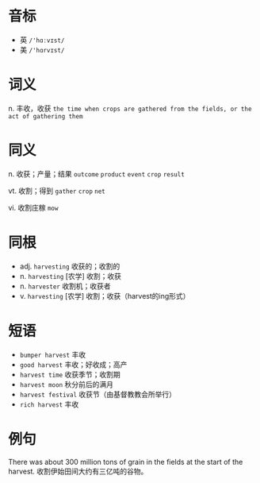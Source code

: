 # 音标

- 英 `/'hɑːvɪst/`
- 美 `/'hɑrvɪst/`

# 词义

n. 丰收，收获
`the time when crops are gathered from the fields, or the act of gathering them`

# 同义

n. 收获；产量；结果
`outcome` `product` `event` `crop` `result`

vt. 收割；得到
`gather` `crop` `net`

vi. 收割庄稼
`mow`

# 同根

- adj. `harvesting` 收获的；收割的
- n. `harvesting` [农学] 收割；收获
- n. `harvester` 收割机；收获者
- v. `harvesting` [农学] 收割；收获（harvest的ing形式）

# 短语

- `bumper harvest` 丰收
- `good harvest` 丰收；好收成；高产
- `harvest time` 收获季节；收割期
- `harvest moon` 秋分前后的满月
- `harvest festival` 收获节（由基督教教会所举行）
- `rich harvest` 丰收

# 例句

There was about 300 million tons of grain in the fields at the start of the harvest.
收割伊始田间大约有三亿吨的谷物。


